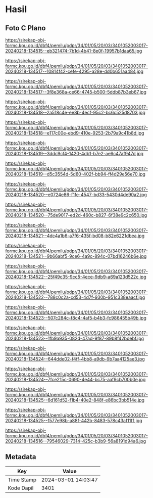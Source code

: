 # Hasil

## Foto C Plano

https://sirekap-obj-formc.kpu.go.id/dbf4/pemilu/pdpr/34/01/05/20/03/3401052003017-20240218-134515--eb321474-7b1d-4b41-8e0f-19957b1daa65.jpg

https://sirekap-obj-formc.kpu.go.id/dbf4/pemilu/pdpr/34/01/05/20/03/3401052003017-20240218-134517--10814f42-cefe-4295-a28e-dd0b651aa484.jpg

https://sirekap-obj-formc.kpu.go.id/dbf4/pemilu/pdpr/34/01/05/20/03/3401052003017-20240218-134517--3f8e368a-ce66-4745-b500-5ddb87b3eb67.jpg

https://sirekap-obj-formc.kpu.go.id/dbf4/pemilu/pdpr/34/01/05/20/03/3401052003017-20240218-134518--2a518c4e-ee8b-4ecf-95c2-bc6c525d8703.jpg

https://sirekap-obj-formc.kpu.go.id/dbf4/pemilu/pdpr/34/01/05/20/03/3401052003017-20240218-134518--e117c00e-ebd9-410e-9253-2b79a9c41b8d.jpg

https://sirekap-obj-formc.kpu.go.id/dbf4/pemilu/pdpr/34/01/05/20/03/3401052003017-20240218-134519--3ddc9cf4-1420-4db1-b7e2-ae6c47af947d.jpg

https://sirekap-obj-formc.kpu.go.id/dbf4/pemilu/pdpr/34/01/05/20/03/3401052003017-20240218-134519--d5c3554d-5d60-402f-bb94-ff4d29e56e70.jpg

https://sirekap-obj-formc.kpu.go.id/dbf4/pemilu/pdpr/34/01/05/20/03/3401052003017-20240218-134520--e0724e86-f1fe-4547-bd33-5430d4de90a2.jpg

https://sirekap-obj-formc.kpu.go.id/dbf4/pemilu/pdpr/34/01/05/20/03/3401052003017-20240218-134520--75de9017-ed2d-460c-b827-6f38e9c2c650.jpg

https://sirekap-obj-formc.kpu.go.id/dbf4/pemilu/pdpr/34/01/05/20/03/3401052003017-20240218-134521--4dc4a1b6-a7f6-435f-bd08-b82e6221dbea.jpg

https://sirekap-obj-formc.kpu.go.id/dbf4/pemilu/pdpr/34/01/05/20/03/3401052003017-20240218-134521--9b66abf5-9ce6-4a9c-894c-07bd16246b6e.jpg

https://sirekap-obj-formc.kpu.go.id/dbf4/pemilu/pdpr/34/01/05/20/03/3401052003017-20240218-134522--25f49c35-9cc5-4ece-9db9-a69a123d522c.jpg

https://sirekap-obj-formc.kpu.go.id/dbf4/pemilu/pdpr/34/01/05/20/03/3401052003017-20240218-134522--788c0c2a-cd53-4d7f-930b-951c338eaacf.jpg

https://sirekap-obj-formc.kpu.go.id/dbf4/pemilu/pdpr/34/01/05/20/03/3401052003017-20240218-134523--507c284c-f8c4-4af5-b4b3-fc986455b49b.jpg

https://sirekap-obj-formc.kpu.go.id/dbf4/pemilu/pdpr/34/01/05/20/03/3401052003017-20240218-134523--1fb9a935-082d-47ad-9f87-89b8f42bdebf.jpg

https://sirekap-obj-formc.kpu.go.id/dbf4/pemilu/pdpr/34/01/05/20/03/3401052003017-20240218-134524--644dde02-f4ff-4bb8-a9db-9b7aa4125ae3.jpg

https://sirekap-obj-formc.kpu.go.id/dbf4/pemilu/pdpr/34/01/05/20/03/3401052003017-20240218-134524--7fce215c-0690-4e44-bc75-aaf9cb700b0e.jpg

https://sirekap-obj-formc.kpu.go.id/dbf4/pemilu/pdpr/34/01/05/20/03/3401052003017-20240218-134525--6d161d52-f1b4-40e2-848f-e86bc3bb514e.jpg

https://sirekap-obj-formc.kpu.go.id/dbf4/pemilu/pdpr/34/01/05/20/03/3401052003017-20240218-134525--f577e98b-a88f-442b-8483-578c43af11f1.jpg

https://sirekap-obj-formc.kpu.go.id/dbf4/pemilu/pdpr/34/01/05/20/03/3401052003017-20240218-134516--79546029-7314-425c-b3b9-56a8191d94a6.jpg


## Metadata

| Key        | Value               |
| ---------- | ------------------- |
| Time Stamp | 2024-03-01 14:03:47 |
| Kode Dapil | 3401                |



